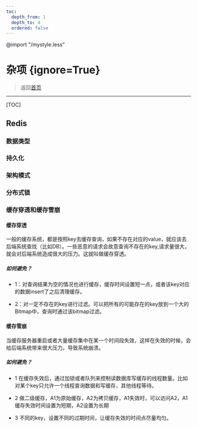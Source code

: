 ```yaml
---
toc:
  depth_from: 1
  depth_to: 4
  ordered: false
---
```

@import "/mystyle.less"

# 杂项 {ignore=True}
> 返回[首页](../index.html)

---------------------------

[TOC]

## Redis

### 数据类型

### 持久化

### 架构模式

### 分布式锁

### 缓存穿透和缓存雪崩

#### 缓存穿透

一般的缓存系统，都是按照key去缓存查询，如果不存在对应的value，就应该去后端系统查找（比如DB）。一些恶意的请求会故意查询不存在的key,请求量很大，就会对后端系统造成很大的压力。这就叫做缓存穿透。

##### 如何避免？

- 1：对查询结果为空的情况也进行缓存，缓存时间设置短一点，或者该key对应的数据insert了之后清理缓存。

- 2：对一定不存在的key进行过滤。可以把所有的可能存在的key放到一个大的Bitmap中，查询时通过该bitmap过滤。

#### 缓存雪崩

当缓存服务器重启或者大量缓存集中在某一个时间段失效，这样在失效的时候，会给后端系统带来很大压力。导致系统崩溃。

##### 如何避免？

- 1 在缓存失效后，通过加锁或者队列来控制读数据库写缓存的线程数量。比如对某个key只允许一个线程查询数据和写缓存，其他线程等待。

- 2 做二级缓存，A1为原始缓存，A2为拷贝缓存，A1失效时，可以访问A2，A1缓存失效时间设置为短期，A2设置为长期

- 3 不同的key，设置不同的过期时间，让缓存失效的时间点尽量均匀。